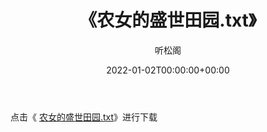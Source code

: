 ﻿---
title:  《农女的盛世田园.txt》
date:   2022-01-02T00:00:00+00:00
author: 听松阁
layout: post
permalink: /农女的盛世田园/
categories: 小说
tags: [小说]
---

点击《 [农女的盛世田园.txt](http://img.660000.xyz/bookstukust/book/bntxt/10/农女的盛世田园.txt)》进行下载
